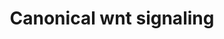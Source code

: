 ---
annotations:
- type: Pathway Ontology
  value: '"Wnt signaling'
authors:
- SFGKrens
- Khanspers
- MaintBot
- Christine Chichester
- Mkutmon
- Egonw
- AlexanderPico
- Fehrhart
description: This pathway describes canonical wnt signaling in zebrafish (Danio rerio).
last-edited: 2021-05-27
organisms:
- Danio rerio
redirect_from:
- /index.php/Pathway:WP566
- /instance/WP566
schema-jsonld:
- '@context': https://schema.org/
  '@id': https://wikipathways.github.io/pathways/WP566.html
  '@type': Dataset
  creator:
    '@type': Organization
    name: WikiPathways
  description: This pathway describes canonical wnt signaling in zebrafish (Danio
    rerio).
  keywords:
  - spry4
  - bmp4
  - eda
  - cdc42l2
  - ntl
  - LRP5
  - gsk3b
  - periostin
  - pea
  - lef1
  - axin2 / conductin
  - otx1
  - wnt1
  - catenin-beta 1
  - dla
  - fzd7b
  - tcf3 / tcf7l1a
  - gata2
  - fgf18
  - camk2d
  - ctbp2
  - axin2
  - boz
  - wnt10a
  - wnt2
  - wnt2b
  - wnt10b
  - gsc
  - ubxd1
  - dld
  - c-myc
  - groucho2
  - birc5b
  - ctnnb1
  - lim1
  - sfrp5
  - dact1 / dapper1
  - ephrin B1
  - par1
  - birc5a
  - RhoAd
  - ck2a2
  - rhoua /wrch1
  - dact2  / dapper2
  - egfr
  - bglap
  - stripe / egr2b
  - dkk1
  - rfzd8b
  - runx2a
  - fzd8a
  - sox17
  - oep
  - E-cadherin
  - foxN1
  - ved
  - wnt16
  - icat
  - sox9b
  - ctbp1
  - fzd3
  - beta-catenin1
  - ck2b
  - cspg2a /versican
  - VEGFa
  - RA receptor g
  - fzd7a
  - wif1
  - chd
  - APC
  - axin1
  - smo
  - ldlr
  - wnt4a
  - fgf20b
  - ptgs2
  - fz12
  - ruvbl2 /  reptin
  - ctbp2l
  - engrailed 2b
  - irx3b
  - mkp3
  - sall4
  - ppp2r5e1
  - otx2
  - neurogenin 1
  - wnt5b
  - cdh1 / E-cadherin
  - wnt7a
  - pitx2b
  - fgf18l
  - fgf8
  - wnt11r
  - hoxb1b
  - sox2
  - fgf3
  - fzd1
  - ck2a1
  - endothelin 1
  - fibronectin 1
  - nos2
  - CBP / p300
  - twist
  - runx2b
  - engrailed 2a
  - vegfc
  - rac1
  - cdc42l
  - vox
  - c-jun
  - RhoAe
  - fzd4
  - id2a
  - dact2 / drapper
  - groucho1
  - ccnd1
  - RhoAa
  - prkcb1l
  - cdx1a
  - ppp2r5e2
  - beta-catenin2
  - groucho3
  - fzd8c
  - dvl2
  - rac2
  - sfrp1a
  - fgf4
  - GBP
  - frzb
  - camk1g
  - sfrp2l
  - tcf1
  - fibronectin 1b
  - cyclinD1
  - tcf-1 / elk4
  - wnt8b
  - follistatin
  - vent
  - prkcl2
  - connexin 43
  - sfzd1
  - wnt11
  - E12 / tcf3
  - prkcb1
  - fzd9
  - fgf20a
  - tcf4
  - drl / ryk
  - dab2
  - sp5
  - mitfa
  - sox9a
  - ikbkg / nemo
  - sfzd5
  - wnt8a
  - tcl
  - irx3a
  - wisp2
  - rac3
  - pontin52 / ruvbl1
  - dvl3
  - sqt
  - pitx2a
  - NLK
  - jagged 1a
  - smarca4
  - ctnnb2
  - RhoAc
  - nkd1
  - engrailed 1b
  - CKI-alpha
  - cdx4
  - met
  - wnt4b
  - spry2
  - myca
  - eve1
  - fzd2
  - wnt7
  - jagged 1b
  - fzd10
  - bmp2b
  - cdc42
  - PKC
  - id2b
  - lef
  - engrailed 1a
  - tcf3b / tcf7l1b
  - prkci
  - RhoAb
  - erm
  - sp5l
  - Tak1
  - wnt3l
  - sfrp2
  license: CC0
  name: Canonical wnt signaling
seo: CreativeWork
title: Canonical wnt signaling
wpid: WP566
---
